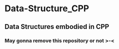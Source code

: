 # Data-Structure_CPP

## Data Structures embodied in CPP
### May gonna remove this repository or not >-<
